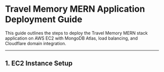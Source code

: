 # Travel Memory MERN Application Deployment Guide

This guide outlines the steps to deploy the Travel Memory MERN stack application on AWS EC2 with MongoDB Atlas, load balancing, and Cloudflare domain integration.

---

## 1. EC2 Instance Setup

